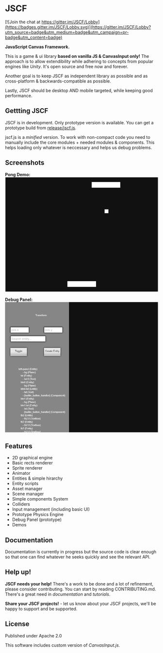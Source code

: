 # JSCF

[![Join the chat at https://gitter.im/JSCF/Lobby](https://badges.gitter.im/JSCF/Lobby.svg)](https://gitter.im/JSCF/Lobby?utm_source=badge&utm_medium=badge&utm_campaign=pr-badge&utm_content=badge)

**JavaScript Canvas Framework.**

This is a game & ui library **based on vanilla JS & CanvasInput only!**
The approach is to allow extendibility while adhering to concepts from popular
engines like *Unity*. It's open source and free now and forever.

Another goal is to keep JSCF as independent library as possible and as cross-platform & backwards-compatible as possible.

Lastly, JSCF should be desktop AND mobile targeted, while keeping good performance.

## Gettting JSCF
JSCF is in development. Only prototype version is available. You can get a prototype build from [release/jscf.js](release/jscf.js).

jscf.js is a *minified* version. To work with non-compact code you need to manually include the core modules + needed modules & components. This helps loading only whatever is neccessary and helps us debug problems.

## Screenshots
**Pong Demo:**
![Pong screenshot](screenshots/pong.png)

**Debug Panel:**
![Debug panel screenshot](screenshots/debug-panel.png)

## Features
- 2D graphical engine
- Basic rects renderer
- Sprite renderer
- Animator
- Entities & simple hirarchy
- Entity scripts
- Asset manager
- Scene manager
- Simple components System
- Colliders
- Input management (including basic UI)
- Prototype Physics Engine
- Debug Panel (prototype)
- Demos

## Documentation

Documentation is currently in progress but the source code is clear enough so that one can find whatever he seeks quickly and see the relevant API.

## Help up!

**JSCF needs your help!** There's a work to be done and a lot of refinement, please consider contributing. You can start by reading CONTRIBUTING.md. There's a great need in *documentation* and *tutorials*.

**Share your JSCF projects!** - let us know about your JSCF projects, we'll be happy to support and be supported.

## License
Published under Apache 2.0

This software includes custom version of *CanvasInput.js*.
